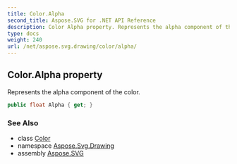 ```yaml
---
title: Color.Alpha
second_title: Aspose.SVG for .NET API Reference
description: Color Alpha property. Represents the alpha component of the color
type: docs
weight: 240
url: /net/aspose.svg.drawing/color/alpha/
---
```

## Color.Alpha property

Represents the alpha component of the color.

```csharp
public float Alpha { get; }
```

### See Also

* class [Color](../)
* namespace [Aspose.Svg.Drawing](../../../aspose.svg.drawing/)
* assembly [Aspose.SVG](../../../)
